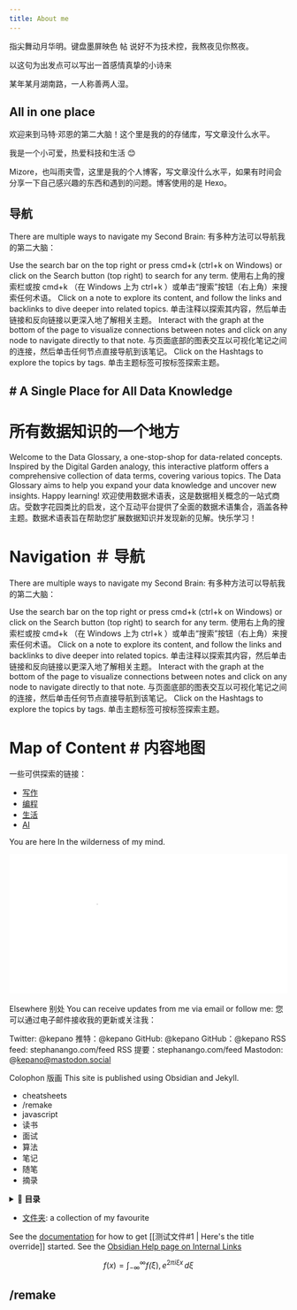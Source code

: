 ```yaml
---
title: About me
---
```

指尖舞动月华明。键盘墨屏映色
帖
说好不为技术控，我熬夜见你熬夜。

以这句为出发点可以写出一首感情真挚的小诗来

某年某月湖南路，一人称善两人湿。

## All in one place

欢迎来到马特·邓恩的第二大脑！这个里是我的的存储库，写文章没什么水平。

我是一个小可爱，热爱科技和生活 😊

Mizore，也叫雨夹雪，这里是我的个人博客，写文章没什么水平，如果有时间会分享一下自己感兴趣的东西和遇到的问题。博客使用的是 Hexo。

## 导航

There are multiple ways to navigate my Second Brain:
有多种方法可以导航我的第二大脑：

Use the search bar on the top right or press cmd+k (ctrl+k on Windows) or click on the Search button (top right) to search for any term.
使用右上角的搜索栏或按 cmd+k （在 Windows 上为 ctrl+k ）或单击“搜索”按钮（右上角）来搜索任何术语。
Click on a note to explore its content, and follow the links and backlinks to dive deeper into related topics.
单击注释以探索其内容，然后单击链接和反向链接以更深入地了解相关主题。
Interact with the graph at the bottom of the page to visualize connections between notes and click on any node to navigate directly to that note.
与页面底部的图表交互以可视化笔记之间的连接，然后单击任何节点直接导航到该笔记。
Click on the Hashtags to explore the topics by tags.
单击主题标签可按标签探索主题。

## # A Single Place for All Data Knowledge
# 所有数据知识的一个地方
Welcome to the Data Glossary, a one-stop-shop for data-related concepts. Inspired by the Digital Garden analogy, this interactive platform offers a comprehensive collection of data terms, covering various topics. The Data Glossary aims to help you expand your data knowledge and uncover new insights. Happy learning!
欢迎使用数据术语表，这是数据相关概念的一站式商店。受数字花园类比的启发，这个互动平台提供了全面的数据术语集合，涵盖各种主题。数据术语表旨在帮助您扩展数据知识并发现新的见解。快乐学习！

# Navigation ＃ 导航
There are multiple ways to navigate my Second Brain:
有多种方法可以导航我的第二大脑：

Use the search bar on the top right or press cmd+k (ctrl+k on Windows) or click on the Search button (top right) to search for any term.
使用右上角的搜索栏或按 cmd+k （在 Windows 上为 ctrl+k ）或单击“搜索”按钮（右上角）来搜索任何术语。
Click on a note to explore its content, and follow the links and backlinks to dive deeper into related topics.
单击注释以探索其内容，然后单击链接和反向链接以更深入地了解相关主题。
Interact with the graph at the bottom of the page to visualize connections between notes and click on any node to navigate directly to that note.
与页面底部的图表交互以可视化笔记之间的连接，然后单击任何节点直接导航到该笔记。
Click on the Hashtags to explore the topics by tags.
单击主题标签可按标签探索主题。

# Map of Content # 内容地图

一些可供探索的链接：

- [写作](https://mizore.cn)
- [编程](https://www.zhihu.com/people/mizore-77)
- [生活](https://weibo.com/u/747474077)
- [AI](https://mizore.cn/images/wechat.jpg)

You are here
In the wilderness of my mind.

![](images/shan-2.svg)

Elsewhere 别处
You can receive updates from me via email or follow me:
您可以通过电子邮件接收我的更新或关注我：

Twitter: @kepano 推特：@kepano
GitHub: @kepano GitHub：@kepano
RSS feed: stephanango.com/feed
RSS 提要：stephanango.com/feed
Mastodon: @kepano@mastodon.social

Colophon 版画
This site is published using Obsidian and Jekyll.

- cheatsheets
- /remake
- javascript
- 读书
- 面试
- 算法
- 笔记
- 随笔
- 摘录

<details>
  <summary>🌳 <strong>目录</strong></summary>
<br>

- [All in one place](#all-in-one-place)
- [导航](#导航)
- [](#)
- [/remake](#remake)

</details>

- [文件夹](/posts/): a collection of my favourite

See the [documentation](./test/1.md) for how to get [[测试文件#1 | Here's the title override]] started.
See the [Obsidian Help page on Internal Links](https://help.obsidian.md/Linking+notes+and+files/Internal+links)

$$
f(x) = \int_{-\infty}^\infty
    f\hat(\xi),e^{2 \pi i \xi x}
    \,d\xi
$$

## /remake
